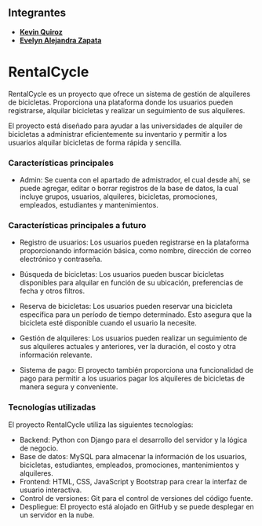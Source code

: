 ## Integrantes
- [**Kevin Quiroz**](https://github.com/KevinQzG)
- [**Evelyn Alejandra Zapata**](https://github.com/EvelynZapata20)

# RentalCycle

RentalCycle es un proyecto que ofrece un sistema de gestión de alquileres de bicicletas. Proporciona una plataforma donde los usuarios pueden registrarse, alquilar bicicletas y realizar un seguimiento de sus alquileres.

El proyecto está diseñado para ayudar a las universidades de alquiler de bicicletas a administrar eficientemente su inventario y permitir a los usuarios alquilar bicicletas de forma rápida y sencilla.

### Características principales

- Admin: Se cuenta con el apartado de admistrador, el cual desde ahí, se puede agregar, editar o borrar registros de la base de datos, la cual incluye grupos, usuarios, alquileres, bicicletas, promociones, empleados, estudiantes y mantenimientos.

### Características principales a futuro

- Registro de usuarios: Los usuarios pueden registrarse en la plataforma proporcionando información básica, como nombre, dirección de correo electrónico y contraseña.

- Búsqueda de bicicletas: Los usuarios pueden buscar bicicletas disponibles para alquilar en función de su ubicación, preferencias de fecha y otros filtros.

- Reserva de bicicletas: Los usuarios pueden reservar una bicicleta específica para un período de tiempo determinado. Esto asegura que la bicicleta esté disponible cuando el usuario la necesite.

- Gestión de alquileres: Los usuarios pueden realizar un seguimiento de sus alquileres actuales y anteriores, ver la duración, el costo y otra información relevante.

- Sistema de pago: El proyecto también proporciona una funcionalidad de pago para permitir a los usuarios pagar los alquileres de bicicletas de manera segura y conveniente.


### Tecnologías utilizadas

El proyecto RentalCycle utiliza las siguientes tecnologías:

- Backend: Python con Django para el desarrollo del servidor y la lógica de negocio.
- Base de datos: MySQL para almacenar la información de los usuarios, bicicletas, estudiantes, empleados, promociones, mantenimientos y alquileres.
- Frontend: HTML, CSS, JavaScript y Bootstrap para crear la interfaz de usuario interactiva.
- Control de versiones: Git para el control de versiones del código fuente.
- Despliegue: El proyecto está alojado en GitHub y se puede desplegar en un servidor en la nube.

